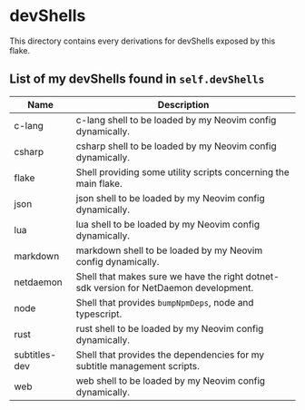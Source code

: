 # devShells

This directory contains every derivations for devShells exposed by this flake.

## List of my devShells found in `self.devShells`

| Name | Description |
| ---- | ----------- |
| c-lang | c-lang shell to be loaded by my Neovim config dynamically. |
| csharp | csharp shell to be loaded by my Neovim config dynamically. |
| flake | Shell providing some utility scripts concerning the main flake. |
| json | json shell to be loaded by my Neovim config dynamically. |
| lua | lua shell to be loaded by my Neovim config dynamically. |
| markdown | markdown shell to be loaded by my Neovim config dynamically. |
| netdaemon | Shell that makes sure we have the right dotnet-sdk version for NetDaemon development. |
| node | Shell that provides `bumpNpmDeps`, node and typescript. |
| rust | rust shell to be loaded by my Neovim config dynamically. |
| subtitles-dev | Shell that provides the dependencies for my subtitle management scripts. |
| web | web shell to be loaded by my Neovim config dynamically. |

